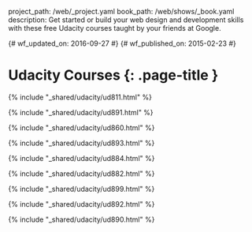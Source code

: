 project_path: /web/_project.yaml
book_path: /web/shows/_book.yaml
description: Get started or build your web design and development skills with these free Udacity courses taught by your friends at Google.

{# wf_updated_on: 2016-09-27 #}
{# wf_published_on: 2015-02-23 #}

# Udacity Courses {: .page-title }

{% include "_shared/udacity/ud811.html" %}

{% include "_shared/udacity/ud891.html" %}

{% include "_shared/udacity/ud860.html" %}

{% include "_shared/udacity/ud893.html" %}

{% include "_shared/udacity/ud884.html" %}

{% include "_shared/udacity/ud882.html" %}

{% include "_shared/udacity/ud899.html" %}

{% include "_shared/udacity/ud892.html" %}

{% include "_shared/udacity/ud890.html" %}
